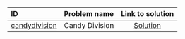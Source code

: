 | ID | Problem name | Link to solution |
|:---|:---|:---:|
| [candydivision](https://open.kattis.com/problems/candydivision) | Candy Division | [Solution](https://github.com/versenyi98/kattis-solutions/tree/main/solutions/Candy%20Division)|

